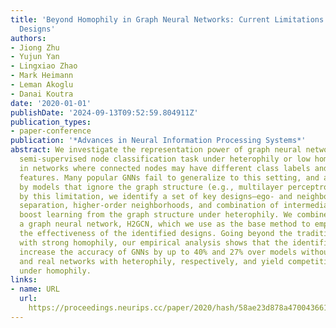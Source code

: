 ```yaml
---
title: 'Beyond Homophily in Graph Neural Networks: Current Limitations and Effective
  Designs'
authors:
- Jiong Zhu
- Yujun Yan
- Lingxiao Zhao
- Mark Heimann
- Leman Akoglu
- Danai Koutra
date: '2020-01-01'
publishDate: '2024-09-13T09:52:59.804911Z'
publication_types:
- paper-conference
publication: '*Advances in Neural Information Processing Systems*'
abstract: We investigate the representation power of graph neural networks in the
  semi-supervised node classification task under heterophily or low homophily, i.e.,
  in networks where connected nodes may have different class labels and dissimilar
  features. Many popular GNNs fail to generalize to this setting, and are even outperformed
  by models that ignore the graph structure (e.g., multilayer perceptrons). Motivated
  by this limitation, we identify a set of key designs—ego- and neighbor-embedding
  separation, higher-order neighborhoods, and combination of intermediate representations—that
  boost learning from the graph structure under heterophily. We combine them into
  a graph neural network, H2GCN, which we use as the base method to empirically evaluate
  the effectiveness of the identified designs. Going beyond the traditional benchmarks
  with strong homophily, our empirical analysis shows that the identified designs
  increase the accuracy of GNNs by up to 40% and 27% over models without them on synthetic
  and real networks with heterophily, respectively, and yield competitive performance
  under homophily.
links:
- name: URL
  url: 
    https://proceedings.neurips.cc/paper/2020/hash/58ae23d878a47004366189884c2f8440-Abstract.html
---
```

